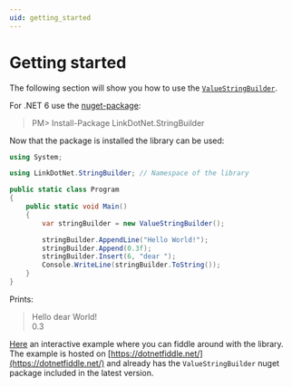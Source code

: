 ```yaml
---
uid: getting_started
---
```


# Getting started

The following section will show you how to use the [`ValueStringBuilder`](xref:LinkDotNet.StringBuilder.ValueStringBuilder).

For .NET 6 use the [nuget-package](https://www.nuget.org/packages/LinkDotNet.StringBuilder/):

> PM> Install-Package LinkDotNet.StringBuilder

Now that the package is installed the library can be used:

```csharp
using System;

using LinkDotNet.StringBuilder; // Namespace of the library

public static class Program
{
    public static void Main()
    {
        var stringBuilder = new ValueStringBuilder();

        stringBuilder.AppendLine("Hello World!");
        stringBuilder.Append(0.3f);
        stringBuilder.Insert(6, "dear ");
        Console.WriteLine(stringBuilder.ToString());
    }
} 
```

Prints:

> Hello dear World!  
0.3

[Here](https://dotnetfiddle.net/wM5r0q) an interactive example where you can fiddle around with the library. The example is hosted on [https://dotnetfiddle.net/](https://dotnetfiddle.net/) and already has the `ValueStringBuilder` nuget package included in the latest version.